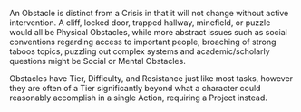An Obstacle is distinct from a Crisis in that it will not change without active intervention. A cliff, locked door, trapped hallway, minefield, or puzzle would all be Physical Obstacles, while more abstract issues such as social conventions regarding access to important people, broaching of strong taboos topics, puzzling out complex systems and academic/scholarly questions might be Social or Mental Obstacles.

Obstacles have Tier, Difficulty, and Resistance just like most tasks, however they are often of a Tier significantly beyond what a character could reasonably accomplish in a single Action, requiring a Project instead.